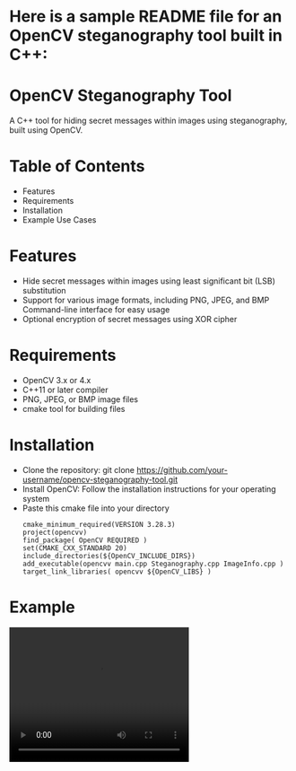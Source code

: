 # Here is a sample README file for an OpenCV steganography tool built in C++:
# OpenCV Steganography Tool
A C++ tool for hiding secret messages within images using steganography, built using OpenCV.
# Table of Contents
- Features
- Requirements
- Installation
- Example Use Cases
# Features
- Hide secret messages within images using least significant bit (LSB) substitution
- Support for various image formats, including PNG, JPEG, and BMP Command-line interface for easy usage
- Optional encryption of secret messages using XOR cipher

# Requirements
- OpenCV 3.x or 4.x
- C++11 or later compiler
- PNG, JPEG, or BMP image files
- cmake tool for building files

# Installation
- Clone the repository: git clone https://github.com/your-username/opencv-steganography-tool.git
- Install OpenCV: Follow the installation instructions for your operating system
- Paste this cmake file into your directory
    ```
    cmake_minimum_required(VERSION 3.28.3)
    project(opencvv)
    find_package( OpenCV REQUIRED )
    set(CMAKE_CXX_STANDARD 20)
    include_directories(${OpenCV_INCLUDE_DIRS})
    add_executable(opencvv main.cpp Steganography.cpp ImageInfo.cpp )
    target_link_libraries( opencvv ${OpenCV_LIBS} )
    ```
# Example
<video width="320" height="240" controls>
  <source src="https://github.com/Ash-2025/SteganographyCPP/blob/main/stego_demo.mkv" type="video/mp4">
  Your browser does not support the video tag.
</video>

